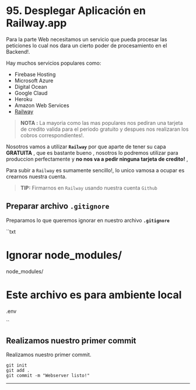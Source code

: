 #  95. Desplegar Aplicación en Railway.app

Para la parte Web necesitamos un servicio que pueda procesar las peticiones lo cual nos dara un cierto poder de procesamiento en el Backend!.

Hay muchos servicios populares como: 

* Firebase Hosting
* Microsoft Azure
* Digital Ocean
* Google Claud
* Heroku 
* Amazon Web Services
* [Railway] 

> **NOTA :** La mayoria como las mas populares nos pediran una tarjeta de credito valida para el periodo gratuito y despues nos realizaran los cobros correspondientes!. 

Nosotros vamos a utilizar **``Railway``** por que aparte de tener su capa **GRATUITA** , que es bastante bueno , nosotros lo podremos utilizar para produccion perfectamente y **no nos va a pedir ninguna tarjeta de credito!** , 

Para subir a ``Railway`` es sumamente sencillo!, lo unico vamosa a ocupar es crearnos nuestra cuenta.  
  > **TIP:** Firmarnos en ``Railway`` usando nuestra cuenta ``Github``



## Preparar archivo **``.gitignore``** 

Preparamos lo que queremos ignorar en nuestro archivo **``.gitignore``** 

``txt
# Ignorar node_modules/
node_modules/

# Este archivo es para ambiente local 
.env 

``

## Realizamos nuestro primer commit

Realizamos nuestro primer commit. 

  ```
  git init 
  git add . 
  git commit -m "Webserver listo!"

  ```




--- 

[Railway]:(https://railway.app/)